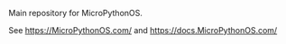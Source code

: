 Main repository for MicroPythonOS.

See https://MicroPythonOS.com/ and https://docs.MicroPythonOS.com/

